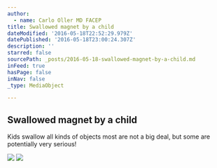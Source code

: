 ```yaml
---
author:
  - name: Carlo Oller MD FACEP
title: Swallowed magnet by a child
dateModified: '2016-05-18T22:52:29.979Z'
datePublished: '2016-05-18T23:00:24.307Z'
description: ''
starred: false
sourcePath: _posts/2016-05-18-swallowed-magnet-by-a-child.md
inFeed: true
hasPage: false
inNav: false
_type: MediaObject

---
```

<article style=""><h1>Swallowed magnet by a child</h1><p>Kids swallow all kinds of objects most are not a big deal, but some are potentially very serious!</p></article>

![](https://s3-us-west-2.amazonaws.com/the-grid-img/p/e0c1ee5c215e3af13476a19ffe21a520ffa7e500.jpg)
![](https://the-grid-user-content.s3-us-west-2.amazonaws.com/ebf7cb1c-a39b-4aa7-aedc-cd804d24ecfd.jpg)